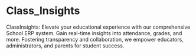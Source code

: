 # Class_Insights
ClassInsights: Elevate your educational experience with our comprehensive School ERP system. Gain real-time insights into attendance, grades, and more. Fostering transparency and collaboration, we empower educators, administrators, and parents for student success.
